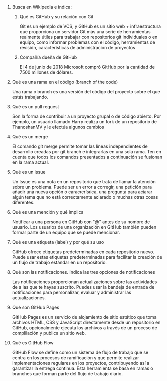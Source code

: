 1. Busca en Wikipedia e indica:
    1. Qué es GitHub y su relación con Git
   
        Git es un ejemplo de VCS, y GitHub es un sitio web + infraestructura que proporciona un servidor Git más una serie de herramientas realmente útiles para trabajar con repositorios git individuales o en equipo, como informar problemas con el código, herramientas de revisión, características de administración de proyectos
    
    2. Compañía dueña de GitHub
   
        El 4 de junio de 2018 Microsoft compró GitHub por la cantidad de 7500 millones de dólares.

2. Qué es una rama en el código (branch of the code)

    Una rama o branch es una versión del código del proyecto sobre el que estás trabajando.

3. Qué es un pull request 
   
    Son la forma de contribuir a un proyecto grupal o de código abierto. Por ejemplo, un usuario llamado Harry realiza un fork de un repositorio de ThanoshanMV y le efectúa algunos cambios

4. Qué es un merge

    El comando git merge permite tomar las líneas independientes de desarrollo creadas por git branch e integrarlas en una sola rama. Ten en cuenta que todos los comandos presentados a continuación se fusionan en la rama actual.

5. Qué es un issue

    Un Issue es una nota en un repositorio que trata de llamar la atención sobre un problema. Puede ser un error a corregir, una petición para añadir una nueva opción o característica, una pregunta para aclarar algún tema que no está correctamente aclarado o muchas otras cosas diferentes.

6. Qué es una mención y qué implica

    Notificar a una persona en GitHub con "@" antes de su nombre de usuario. Los usuarios de una organización en GitHub también pueden formar parte de un equipo que se puede mencionar.

7. Qué es una etiqueta (label) y por qué su uso

    GitHub ofrece etiquetas predeterminadas en cada repositorio nuevo. Puede usar estas etiquetas predeterminadas para facilitar la creación de un flujo de trabajo estándar en un repositorio.

8.  Qué son las notificaciones. Indica las tres opciones de notificaciones

    Las notificaciones proporcionan actualizaciones sobre las actividades de a las que te hayas suscrito. Puedes usar la bandeja de entrada de notificaciones para personalizar, evaluar y administrar las actualizaciones.

9.  Qué son GitHub Pages

    GitHub Pages es un servicio de alojamiento de sitio estático que toma archivos HTML, CSS y JavaScript directamente desde un repositorio en GitHub, opcionalmente ejecuta los archivos a través de un proceso de complilación y publica un sitio web.

10. Qué es GitHub Flow

    GitHub Flow se define como un sistema de flujo de trabajo que se centra en los procesos de ramificación y que permite realizar implementaciones regulares en los proyectos, contribuyendo así a garantizar la entrega continua. Esta herramienta se basa en ramas o branches que forman parte del flujo de trabajo diario.
